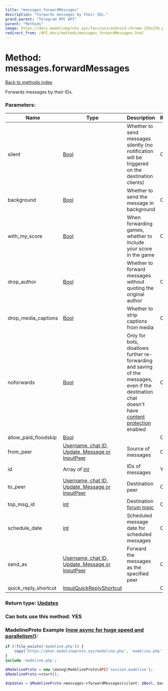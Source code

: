 ```yaml
---
title: "messages.forwardMessages"
description: "Forwards messages by their IDs."
grand_parent: "Telegram RPC API"
parent: "Methods"
image: https://docs.madelineproto.xyz/favicons/android-chrome-256x256.png
redirect_from: /API_docs/methods/messages_forwardMessages.html
---
```

# Method: messages.forwardMessages
[Back to methods index](index.html)



Forwards messages by their IDs.

### Parameters:

| Name     |    Type       | Description | Required |
|----------|---------------|-------------|----------|
|silent|[Bool](/API_docs/types/Bool.html) | Whether to send messages silently (no notification will be triggered on the destination clients) | Optional|
|background|[Bool](/API_docs/types/Bool.html) | Whether to send the message in background | Optional|
|with\_my\_score|[Bool](/API_docs/types/Bool.html) | When forwarding games, whether to include your score in the game | Optional|
|drop\_author|[Bool](/API_docs/types/Bool.html) | Whether to forward messages without quoting the original author | Optional|
|drop\_media\_captions|[Bool](/API_docs/types/Bool.html) | Whether to strip captions from media | Optional|
|noforwards|[Bool](/API_docs/types/Bool.html) | Only for bots, disallows further re-forwarding and saving of the messages, even if the destination chat doesn't have [content protection](https://telegram.org/blog/protected-content-delete-by-date-and-more) enabled | Optional|
|allow\_paid\_floodskip|[Bool](/API_docs/types/Bool.html) |  | Optional|
|from\_peer|[Username, chat ID, Update, Message or InputPeer](/API_docs/types/InputPeer.html) | Source of messages | Optional|
|id|Array of [int](/API_docs/types/int.html) | IDs of messages | Yes|
|to\_peer|[Username, chat ID, Update, Message or InputPeer](/API_docs/types/InputPeer.html) | Destination peer | Optional|
|top\_msg\_id|[int](/API_docs/types/int.html) | Destination [forum topic](https://core.telegram.org/api/forum#forum-topics) | Optional|
|schedule\_date|[int](/API_docs/types/int.html) | Scheduled message date for scheduled messages | Optional|
|send\_as|[Username, chat ID, Update, Message or InputPeer](/API_docs/types/InputPeer.html) | Forward the messages as the specified peer | Optional|
|quick\_reply\_shortcut|[InputQuickReplyShortcut](/API_docs/types/InputQuickReplyShortcut.html) |  | Optional|


### Return type: [Updates](/API_docs/types/Updates.html)

### Can bots use this method: **YES**


### MadelineProto Example ([now async for huge speed and parallelism!](https://docs.madelineproto.xyz/docs/ASYNC.html)):


```php
if (!file_exists('madeline.php')) {
    copy('https://phar.madelineproto.xyz/madeline.php', 'madeline.php');
}
include 'madeline.php';

$MadelineProto = new \danog\MadelineProto\API('session.madeline');
$MadelineProto->start();

$Updates = $MadelineProto->messages->forwardMessages(silent: $Bool, background: $Bool, with_my_score: $Bool, drop_author: $Bool, drop_media_captions: $Bool, noforwards: $Bool, allow_paid_floodskip: $Bool, from_peer: $InputPeer, id: [$int, $int], to_peer: $InputPeer, top_msg_id: $int, schedule_date: $int, send_as: $InputPeer, quick_reply_shortcut: $InputQuickReplyShortcut, );
```

